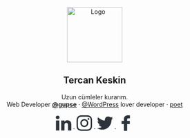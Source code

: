 <div align="center">
  <a href="https://tercan.net/" title="karalama defterim">
    <img src="https://tercan.net/i/tercan-keskin-300x300.png" alt="Logo" width="128" height="128">
  </a>

  <h2 align="center">Tercan Keskin</h2>

  <p align="center">
  Uzun cümleler kurarım.
  <br />
  Web Developer <a href="https://www.gupse.com/" title="Gupse Bilgi Teknolojileri"><strong>@gupse</strong></a>
  ·
  <a href="https://github.com/wordpress/">@WordPress</a> lover developer
  ·
  <a href="https://tercan.net/siirlerim/">poet</a>
  <br />
  <br />
  <a href="https://www.linkedin.com/in/tercan/" title="Linkedin’de takip edin" target="_blank"> <svg version="1.1" id="linkedin" xmlns="https://www.w3.org/2000/svg" xmlns:xlink="https://www.w3.org/1999/xlink" x="0" y="0" width="36px" height="36px" viewBox="0 0 438.536 438.535" fill="#2d333b" xml:space="preserve"><g><rect x="5.424" y="145.895" width="94.216" height="282.932"></rect><path d="M408.842,171.739c-19.791-21.604-45.967-32.408-78.512-32.408c-11.991,0-22.891,1.475-32.695,4.427 c-9.801,2.95-18.079,7.089-24.838,12.419c-6.755,5.33-12.135,10.278-16.129,14.844c-3.798,4.337-7.512,9.389-11.136,15.104 v-40.232h-93.935l0.288,13.706c0.193,9.139,0.288,37.307,0.288,84.508c0,47.205-0.19,108.777-0.572,184.722h93.931V270.942 c0-9.705,1.041-17.412,3.139-23.127c4-9.712,10.037-17.843,18.131-24.407c8.093-6.572,18.13-9.855,30.125-9.855 c16.364,0,28.407,5.662,36.117,16.987c7.707,11.324,11.561,26.98,11.561,46.966V428.82h93.931V266.664 C438.529,224.976,428.639,193.336,408.842,171.739z"></path><path d="M53.103,9.708c-15.796,0-28.595,4.619-38.4,13.848C4.899,32.787,0,44.441,0,58.529c0,13.891,4.758,25.505,14.275,34.829 c9.514,9.325,22.078,13.99,37.685,13.99h0.571c15.99,0,28.887-4.661,38.688-13.99c9.801-9.324,14.606-20.934,14.417-34.829 c-0.19-14.087-5.047-25.742-14.561-34.973C81.562,14.323,68.9,9.708,53.103,9.708z"></path></g></svg></a> · 
  <a href="https://www.instagram.com/tercankeskin" title="Follow on Instagram" target="_blank"> <svg xmlns="https://www.w3.org/2000/svg" width="36px" height="36px" viewBox="0 0 511 511.9" fill="#2d333b"><path d="m510.949219 150.5c-1.199219-27.199219-5.597657-45.898438-11.898438-62.101562-6.5-17.199219-16.5-32.597657-29.601562-45.398438-12.800781-13-28.300781-23.101562-45.300781-29.5-16.296876-6.300781-34.898438-10.699219-62.097657-11.898438-27.402343-1.300781-36.101562-1.601562-105.601562-1.601562s-78.199219.300781-105.5 1.5c-27.199219 1.199219-45.898438 5.601562-62.097657 11.898438-17.203124 6.5-32.601562 16.5-45.402343 29.601562-13 12.800781-23.097657 28.300781-29.5 45.300781-6.300781 16.300781-10.699219 34.898438-11.898438 62.097657-1.300781 27.402343-1.601562 36.101562-1.601562 105.601562s.300781 78.199219 1.5 105.5c1.199219 27.199219 5.601562 45.898438 11.902343 62.101562 6.5 17.199219 16.597657 32.597657 29.597657 45.398438 12.800781 13 28.300781 23.101562 45.300781 29.5 16.300781 6.300781 34.898438 10.699219 62.101562 11.898438 27.296876 1.203124 36 1.5 105.5 1.5s78.199219-.296876 105.5-1.5c27.199219-1.199219 45.898438-5.597657 62.097657-11.898438 34.402343-13.300781 61.601562-40.5 74.902343-74.898438 6.296876-16.300781 10.699219-34.902343 11.898438-62.101562 1.199219-27.300781 1.5-36 1.5-105.5s-.101562-78.199219-1.300781-105.5zm-46.097657 209c-1.101562 25-5.300781 38.5-8.800781 47.5-8.601562 22.300781-26.300781 40-48.601562 48.601562-9 3.5-22.597657 7.699219-47.5 8.796876-27 1.203124-35.097657 1.5-103.398438 1.5s-76.5-.296876-103.402343-1.5c-25-1.097657-38.5-5.296876-47.5-8.796876-11.097657-4.101562-21.199219-10.601562-29.398438-19.101562-8.5-8.300781-15-18.300781-19.101562-29.398438-3.5-9-7.699219-22.601562-8.796876-47.5-1.203124-27-1.5-35.101562-1.5-103.402343s.296876-76.5 1.5-103.398438c1.097657-25 5.296876-38.5 8.796876-47.5 4.101562-11.101562 10.601562-21.199219 19.203124-29.402343 8.296876-8.5 18.296876-15 29.398438-19.097657 9-3.5 22.601562-7.699219 47.5-8.800781 27-1.199219 35.101562-1.5 103.398438-1.5 68.402343 0 76.5.300781 103.402343 1.5 25 1.101562 38.5 5.300781 47.5 8.800781 11.097657 4.097657 21.199219 10.597657 29.398438 19.097657 8.5 8.300781 15 18.300781 19.101562 29.402343 3.5 9 7.699219 22.597657 8.800781 47.5 1.199219 27 1.5 35.097657 1.5 103.398438s-.300781 76.300781-1.5 103.300781zm0 0"></path><path d="m256.449219 124.5c-72.597657 0-131.5 58.898438-131.5 131.5s58.902343 131.5 131.5 131.5c72.601562 0 131.5-58.898438 131.5-131.5s-58.898438-131.5-131.5-131.5zm0 216.800781c-47.097657 0-85.300781-38.199219-85.300781-85.300781s38.203124-85.300781 85.300781-85.300781c47.101562 0 85.300781 38.199219 85.300781 85.300781s-38.199219 85.300781-85.300781 85.300781zm0 0"></path><path d="m423.851562 119.300781c0 16.953125-13.746093 30.699219-30.703124 30.699219-16.953126 0-30.699219-13.746094-30.699219-30.699219 0-16.957031 13.746093-30.699219 30.699219-30.699219 16.957031 0 30.703124 13.742188 30.703124 30.699219zm0 0"></path></svg></a> · 
  <a href="https://twitter.com/tercankeskin" title="Twitter’da takip edin" target="_blank"> <svg xmlns="https://www.w3.org/2000/svg" xmlns:xlink="https://www.w3.org/1999/xlink" version="1.1" id="twitter" x="0" y="0" width="36px" height="36px" viewBox="0 0 543.684 543.684" fill="#2d333b" xml:space="preserve"><g><path d="M527.657,106.697c-2.681,0.783-5.361,1.512-8.041,2.191c-16.384,4.137-17.89-1.322-6.028-13.366 c5.312-5.397,10.006-11.267,14.082-17.607c9.137-14.217,1.212-20.417-14.333-13.776c-5.545,2.369-11.182,4.517-16.897,6.432 c-16.017,5.379-38.746-2.735-53.018-11.787c-18.018-11.426-38.495-17.136-61.438-17.136c-32.137,0-59.529,11.334-82.192,33.984 c-22.656,22.662-33.99,50.062-33.99,82.191c0,4.394,0.251,8.855,0.747,13.378c0.814,7.362-11.585,12.699-28.317,10.336 c-36.194-5.11-70.582-16.077-103.171-32.889c-32.32-16.671-60.845-37.65-85.57-62.938C37.672,73.624,21.687,74.665,17.274,90.98 c-2.644,9.78-3.959,19.951-3.959,30.515c0,19.908,4.675,38.372,14.027,55.392c4.651,8.47,10.098,16.138,16.353,22.999 c10.521,11.549,8.911,18.25-5.734,14.144c-14.639-4.106-25.367-10.202-25.367-9.804s0,0.722,0,0.722 c0,28.048,8.807,52.693,26.432,73.911c10.857,13.072,23.47,23.17,37.834,30.282c15.147,7.503,22.203,11.688,13.733,12.784 c-5.11,0.661-10.251,0.991-15.422,0.991c-3.5,0-7.172-0.159-11.003-0.483c-6.059-0.514-7.148,12.111,2.038,26.298 c7.301,11.273,16.646,21.193,28.03,29.762c11.579,8.721,24.058,14.981,37.417,18.794c16.255,4.633,19.517,13.073,5.024,21.763 c-35.863,21.519-75.551,32.277-119.058,32.277c-4.902,0-9.578-0.11-14.045-0.324c-7.754-0.373-2.552,6.456,12.417,14.296 c46.775,24.499,97.43,36.738,151.972,36.738c41.237,0,79.964-6.529,116.176-19.596c36.199-13.066,67.136-30.576,92.791-52.516 c25.655-21.94,47.779-47.173,66.365-75.711c18.581-28.537,32.424-58.33,41.543-89.376c9.106-31.053,13.666-62.167,13.666-93.342 c0-2.809-0.024-5.331-0.067-7.552c-0.086-4.174,10.955-15.472,23.28-27.032c5.563-5.22,10.869-10.698,15.937-16.444 C548.833,107.78,543.882,101.966,527.657,106.697z"></path></g></svg></a> · 
  <a href="https://www.facebook.com/tercankeskin" title="Facebook’ta takip edin" target="_blank"> <svg version="1.1" id="facebook" xmlns="https://www.w3.org/2000/svg" xmlns:xlink="https://www.w3.org/1999/xlink" x="0" y="0" width="36px" height="36px" viewBox="0 0 96.124 96.123" fill="#2d333b" xml:space="preserve"><g><path d="M72.089,0.02L59.624,0C45.62,0,36.57,9.285,36.57,23.656v10.907H24.037c-1.083,0-1.96,0.878-1.96,1.961v15.803 c0,1.083,0.878,1.96,1.96,1.96h12.533v39.876c0,1.083,0.877,1.96,1.96,1.96h16.352c1.083,0,1.96-0.878,1.96-1.96V54.287h14.654 c1.083,0,1.96-0.877,1.96-1.96l0.006-15.803c0-0.52-0.207-1.018-0.574-1.386c-0.367-0.368-0.867-0.575-1.387-0.575H56.842v-9.246 c0-4.444,1.059-6.7,6.848-6.7l8.397-0.003c1.082,0,1.959-0.878,1.959-1.96V1.98C74.046,0.899,73.17,0.022,72.089,0.02z"></path></g></svg></a>
</div>

